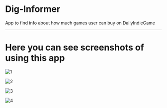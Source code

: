 # Dig-Informer
App to find info about how much games user can buy on DailyIndieGame
___________________________________________________________________________________________________________________________
# Here you can see screenshots of using this app

![1](https://user-images.githubusercontent.com/38386015/47956067-bc827980-dfa7-11e8-9058-59ee3cdc9ef1.png)

![2](https://user-images.githubusercontent.com/38386015/47956072-c3a98780-dfa7-11e8-9c16-172a4952e3f7.png)

![3](https://user-images.githubusercontent.com/38386015/47956075-ca37ff00-dfa7-11e8-8f93-e45aa6cd07bf.png)

![4](https://user-images.githubusercontent.com/38386015/47956077-ce641c80-dfa7-11e8-9935-cc7a1eb8e144.png)
